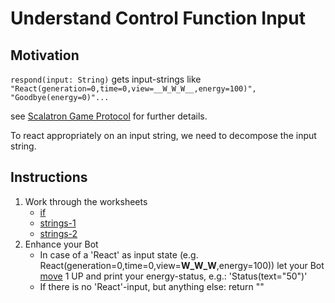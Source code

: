 # Understand Control Function Input

## Motivation
`respond(input: String)` gets input-strings like `"React(generation=0,time=0,view=__W_W_W__,energy=100)", "Goodbye(energy=0)"...`
  
see [Scalatron Game Protocol](https://github.com/plipp/scalatron/blob/master/Scalatron/doc/markdown/Scalatron%20Protocol.md#control-function-protocol)
for further details.

To react appropriately on an input string, we need to decompose the input string.
  
## Instructions

1. Work through the worksheets
    - [if](../../src/main/worksheets/03_01_if.sc)
    - [strings-1](../../src/main/worksheets/03_02-1-strings.sc)
    - [strings-2](../../src/main/worksheets/03_02-2-strings.sc)
2. Enhance your Bot
    - In case of a 'React' as input state (e.g. React(generation=0,time=0,view=__W_W_W__,energy=100)) 
      let your Bot [move](https://github.com/plipp/scalatron/blob/master/Scalatron/doc/markdown/Scalatron%20Protocol.md#movedirectionintint)
      1 UP and print your energy-status, e.g.: 'Status(text="50")'
    - If there is no 'React'-input, but anything else: return ""